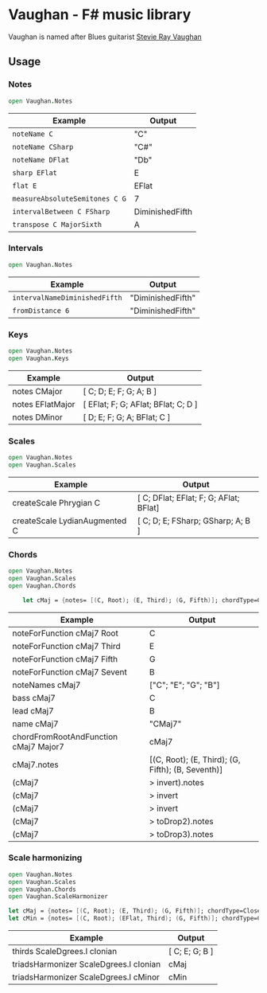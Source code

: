 # Vaughan - F# music library

Vaughan is named after Blues guitarist [Stevie Ray Vaughan](https://en.wikipedia.org/wiki/Stevie_Ray_Vaughan)

## Usage

### Notes

```fsharp
open Vaughan.Notes
```

| Example                                   | Output          |
| ----------------------------------------- | --------------- |
| <code>noteName C</code>                   | "C"             |
| <code>noteName CSharp</code>              | "C#"            |
| <code>noteName DFlat</code>               | "Db"            |
| <code>sharp EFlat</code>                  | E               |
| <code>flat E</code>                       | EFlat           |
| <code>measureAbsoluteSemitones C G</code> | 7               |
| <code>intervalBetween C FSharp</code>     | DiminishedFifth |
| <code>transpose C MajorSixth</code>       | A               |

### Intervals

```fsharp
open Vaughan.Notes
```

| Example                                   | Output            |
| ----------------------------------------- | ----------------- |
| <code>intervalNameDiminishedFifth</code>  | "DiminishedFifth" |
| <code>fromDistance 6</code>               | "DiminishedFifth" |

### Keys

```fsharp
open Vaughan.Notes
open Vaughan.Keys
```

| Example           | Output                              |
| ----------------- | ----------------------------------- |
| notes CMajor      | [ C; D; E; F; G; A; B ]             |
| notes EFlatMajor  | [ EFlat; F; G; AFlat; BFlat; C; D ] |
| notes DMinor      | [ D; E; F; G; A; BFlat; C ]         |

### Scales

```fsharp
open Vaughan.Notes
open Vaughan.Scales
```

| Example                       | Output                                     |
| ----------------------------- | ------------------------------------------ |
| createScale Phrygian C        | [ C; DFlat; EFlat; F; G; AFlat; BFlat]     |
| createScale LydianAugmented C | [ C; D; E; FSharp; GSharp; A; B ]          |


### Chords

```fsharp
open Vaughan.Notes
open Vaughan.Scales
open Vaughan.Chords

    let cMaj = {notes= [(C, Root); (E, Third); (G, Fifth)]; chordType=Closed}
```

| Example                                        | Output                                            |
| ---------------------------------------------- | ------------------------------------------------- |
| noteForFunction cMaj7 Root                     | C                                                 |
| noteForFunction cMaj7 Third                    | E                                                 |
| noteForFunction cMaj7 Fifth                    | G                                                 |
| noteForFunction cMaj7 Sevent                   | B                                                 |
| noteNames cMaj7                                | ["C"; "E"; "G"; "B"]                              |
| bass cMaj7                                     | C                                                 |
| lead cMaj7                                     | B                                                 |
| name cMaj7                                     | "CMaj7"                                           |
| chordFromRootAndFunction cMaj7 Major7          | cMaj7                                             |
| cMaj7.notes                                    | [(C, Root); (E, Third); (G, Fifth); (B, Seventh)] |
| (cMaj7 |> invert).notes                        | [(E, Third); (G, Fifth); (B, Seventh); (C, Root)] |
| (cMaj7 |> invert |> invert).notes              | [(G, Fifth); (B, Seventh); (C, Root); (E, Third)] |
| (cMaj7 |> invert |> invert |> invert).notes    | [(B, Seventh); (C, Root); (E, Third); (G, Fifth)] |
| (cMaj7 |> toDrop2).notes                       | [(C, Root); (G, Fifth); (B, Seventh); (E, Third)] |
| (cMaj7 |> toDrop3).notes                       | [(C, Root); (B, Seventh); (E, Third); (G, Fifth)] |

### Scale harmonizing

```fsharp
open Vaughan.Notes
open Vaughan.Scales
open Vaughan.Chords
open Vaughan.ScaleHarmonizer

let cMaj = {notes= [(C, Root); (E, Third); (G, Fifth)]; chordType=Closed}
let cMin = {notes= [(C, Root); (EFlat, Third); (G, Fifth)]; chordType=Closed}
```

 Example                                       | Output                                 |
| -------------------------------------------- | -------------------------------------- |
| thirds ScaleDgrees.I cIonian                 | [ C; E; G; B ]                         |
| triadsHarmonizer ScaleDgrees.I cIonian       | cMaj                                  |
| triadsHarmonizer ScaleDgrees.I cMinor        | cMin                                  |